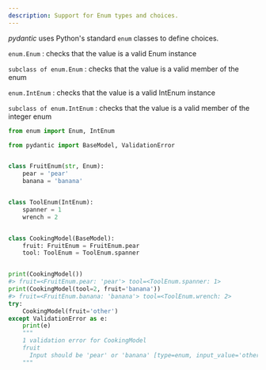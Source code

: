 ```yaml
---
description: Support for Enum types and choices.
---
```


*pydantic* uses Python's standard `enum` classes to define choices.

`enum.Enum`
: checks that the value is a valid Enum instance

`subclass of enum.Enum`
: checks that the value is a valid member of the enum

`enum.IntEnum`
: checks that the value is a valid IntEnum instance

`subclass of enum.IntEnum`
: checks that the value is a valid member of the integer enum

```py
from enum import Enum, IntEnum

from pydantic import BaseModel, ValidationError


class FruitEnum(str, Enum):
    pear = 'pear'
    banana = 'banana'


class ToolEnum(IntEnum):
    spanner = 1
    wrench = 2


class CookingModel(BaseModel):
    fruit: FruitEnum = FruitEnum.pear
    tool: ToolEnum = ToolEnum.spanner


print(CookingModel())
#> fruit=<FruitEnum.pear: 'pear'> tool=<ToolEnum.spanner: 1>
print(CookingModel(tool=2, fruit='banana'))
#> fruit=<FruitEnum.banana: 'banana'> tool=<ToolEnum.wrench: 2>
try:
    CookingModel(fruit='other')
except ValidationError as e:
    print(e)
    """
    1 validation error for CookingModel
    fruit
      Input should be 'pear' or 'banana' [type=enum, input_value='other', input_type=str]
    """
```
